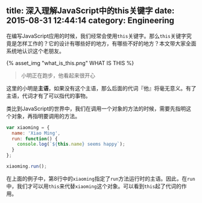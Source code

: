 title: 深入理解JavaScript中的this关键字
date: 2015-08-31 12:44:14
category: Engineering
---

在编写JavaScript应用的时候，我们经常会使用`this`关键字。那么`this`关键字究竟是怎样工作的？它的设计有哪些好的地方，有哪些不好的地方？本文带大家全面系统地认识这个老朋友。

{% asset_img "what_is_this.png" WHAT IS THIS %}

> 小明正在跑步，他看起来很开心

这里的小明是**主语**，如果没有这个主语，那么后面的代词『他』将毫无意义。有了主语，代词才有了可以指代的事物。

类比到JavaScript的世界中，我们在调用一个对象的方法的时候，需要先指明这个对象，再指明要调用的方法。

```js
var xiaoming = {
  name: 'Xiao Ming',
  run: function() {
    console.log(`${this.name} seems happy`);
  }
};

xiaoming.run();
```

在上面的例子中，第8行中的`xiaoming`指定了`run`方法运行时的主语。因此，在`run`中，我们才可以用`this`来代替`xiaoming`这个对象。可以看到`this`起了代词的作用。
